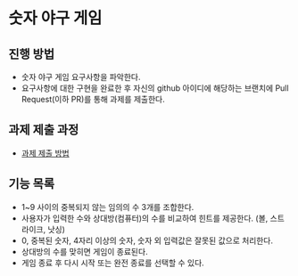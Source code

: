 # 숫자 야구 게임
## 진행 방법
* 숫자 야구 게임 요구사항을 파악한다.
* 요구사항에 대한 구현을 완료한 후 자신의 github 아이디에 해당하는 브랜치에 Pull Request(이하 PR)를 통해 과제를 제출한다.

## 과제 제출 과정
* [과제 제출 방법](https://github.com/next-step/nextstep-docs/tree/master/precourse)

## 기능 목록
* 1~9 사이의 중복되지 않는 임의의 수 3개를 조합한다.
* 사용자가 입력한 수와 상대방(컴퓨터)의 수를 비교하여 힌트를 제공한다. (볼, 스트라이크, 낫싱)
* 0, 중복된 숫자, 4자리 이상의 숫자, 숫자 외 입력값은 잘못된 값으로 처리한다.
* 상대방의 수를 맞히면 게임이 종료된다.
* 게임 종료 후 다시 시작 또는 완전 종료를 선택할 수 있다.
